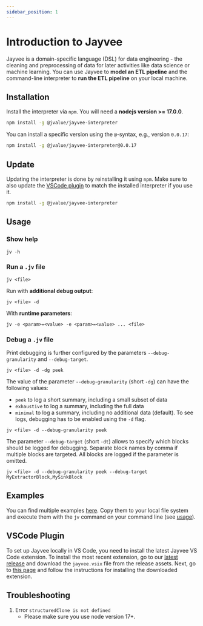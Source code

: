 ```yaml
---
sidebar_position: 1
---
```


# Introduction to Jayvee

Jayvee is a domain-specific language (DSL) for data engineering - the cleaning and preprocessing of data for later activities like data science or machine learning. You can use Jayvee to **model an ETL pipeline** and the command-line interpreter to **run the ETL pipeline** on your local machine. 

## Installation

Install the interpreter via `npm`. You will need a **nodejs version >= 17.0.0**.

```bash
npm install -g @jvalue/jayvee-interpreter
```

You can install a specific version using the `@`-syntax, e.g., version `0.0.17`:
```bash
npm install -g @jvalue/jayvee-interpreter@0.0.17
```

## Update

Updating the interpreter is done by reinstalling it using `npm`. Make sure to also update the [VSCode plugin](#vscode-plugin) to match the installed interpreter if you use it.

```bash
npm install -g @jvalue/jayvee-interpreter
```

## Usage

### Show help

```console
jv -h
```

### Run a `.jv` file

```console
jv <file>
```

Run with **additional debug output**:

```console
jv <file> -d
```


With **runtime parameters**:

```console
jv -e <param>=<value> -e <param>=<value> ... <file>
```

### Debug a `.jv` file

Print debugging is further configured by the parameters `--debug-granularity` and `--debug-target`.

```console
jv <file> -d -dg peek
```
The value of the parameter `--debug-granularity` (short `-dg`) can have the following values:
- `peek` to log a short summary, including a small subset of data 
- `exhaustive` to log a summary, including the full data
- `minimal` to log a summary, including no additional data (default).
To see logs, debugging has to be enabled using the `-d` flag.

```console
jv <file> -d --debug-granularity peek
```
The parameter `--debug-target` (short `-dt`) allows to specify which blocks should be logged for debugging. Separate block names by comma if multiple blocks are targeted. All blocks are logged if the parameter is omitted.
```console
jv <file> -d --debug-granularity peek --debug-target MyExtractorBlock,MySinkBlock
```


## Examples

You can find multiple examples [here](https://github.com/jvalue/jayvee/tree/main/example). Copy them to your local file system and execute them with the `jv` command on your command line (see [usage](#usage)).


## VSCode Plugin

To set up Jayvee locally in VS Code, you need to install the latest Jayvee VS Code extension.
To install the most recent extension, go to our [latest release](https://github.com/jvalue/jayvee/releases/latest) 
and download the `jayvee.vsix` file from the release assets.
Next, go to [this page](https://code.visualstudio.com/docs/editor/extension-marketplace#_install-from-a-vsix) and 
follow the instructions for installing the downloaded extension.

## Troubleshooting

1. Error `structuredClone is not defined`
    * Please make sure you use node version 17+.
